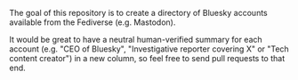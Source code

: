 The goal of this repository is to create a directory of Bluesky accounts available from the Fediverse (e.g. Mastodon).

It would be great to have a neutral human-verified summary for each account (e.g. "CEO of Bluesky", "Investigative reporter covering X" or "Tech content creator") in a new column, so feel free to send pull requests to that end.
